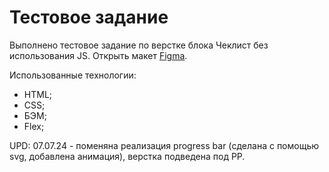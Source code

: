 # Тестовое задание

Выполнено тестовое задание по верстке блока Чеклист без использования JS.
Открыть макет [Figma](https://www.figma.com/design/zHuUDy5z2jZpdDWzOVBipJ/%D0%A2%D0%B5%D1%81%D1%82%D0%BE%D0%B2%D0%BE%D0%B5-%D0%B7%D0%B0%D0%B4%D0%B0%D0%BD%D0%B8%D0%B5?node-id=98-10642&t=YEZ1qj9spi3s1ByQ-1).

Использованные технологии:

- HTML;
- CSS;
- БЭМ;
- Flex;

UPD: 07.07.24 - поменяна реализация progress bar (сделана с помощью svg, добавлена анимация), верстка подведена под PP.
